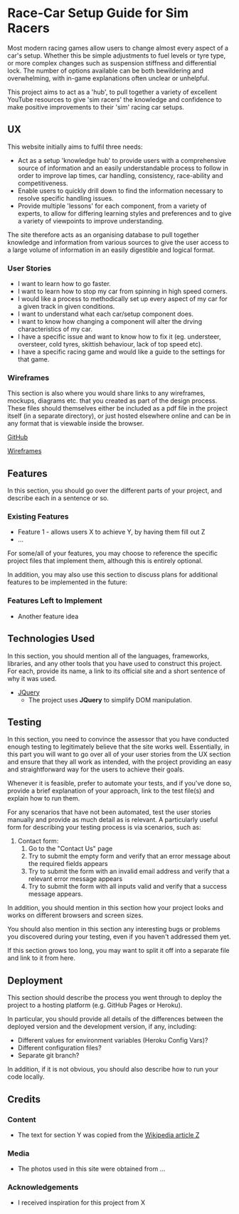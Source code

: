 # Race-Car Setup Guide for Sim Racers

Most modern racing games allow users to change almost every aspect of a car's setup.  Whether this be simple adjustments to fuel levels or tyre type, or more complex changes such as suspension stiffness and differential lock. The number of options available 
can be both bewildering and overwhelming, with in-game explanations often unclear or unhelpful. 

This project aims to act as a 'hub', to pull together a variety of excellent YouTube resources to give 'sim racers' the knowledge and confidence to make positive improvements to their 'sim' racing car setups.  

  

 
## UX
 
This website initially aims to fulfil three needs:

* Act as a setup 'knowledge hub' to provide users with a comprehensive source of information and an easily understandable process to follow in order to improve lap times, car handling, consistency, race-ability and competitiveness.
*  Enable users to quickly drill down to find the information necessary to resolve specific handling issues. 
* Provide multiple 'lessons' for each component, from a variety of experts, to allow for differing learning styles and preferences and to give a variety of viewpoints to improve understanding.  

The site therefore acts as an organising database to pull together knowledge and information from various sources to give the user access to a large volume of information in an easily digestible and logical format.

### User Stories

* I want to learn how to go faster.
* I want to learn how to stop my car from spinning in high speed corners.
* I would like a process to methodically set up every aspect of my car for a given track in given conditions.
* I want to understand what each car/setup component does.
* I want to know how changing a component will alter the drving characteristics of my car.
* I have a specific issue and want to know how to fix it (eg. understeer, oversteer, cold tyres, skittish behaviour, lack of top speed etc).
* I have a specific racing game and would like a guide to the settings for that game.

### Wireframes

This section is also where you would share links to any wireframes, mockups, diagrams etc. that you created as part of the design process. These files should themselves either be included as a pdf file 
in the project itself (in a separate directory), or just hosted elsewhere online and can be in any format that is viewable inside the browser.

[GitHub](http://github.com)

[Wireframes](https://github.com/AndyB-WHG/sim-setup-guide/blob/master/Sim%20Setup%20World.bmpr)

## Features

In this section, you should go over the different parts of your project, and describe each in a sentence or so.
 
### Existing Features
- Feature 1 - allows users X to achieve Y, by having them fill out Z
- ...

For some/all of your features, you may choose to reference the specific project files that implement them, although this is entirely optional.

In addition, you may also use this section to discuss plans for additional features to be implemented in the future:

### Features Left to Implement
- Another feature idea

## Technologies Used

In this section, you should mention all of the languages, frameworks, libraries, and any other tools that you have used to construct this project. For each, provide its name, a link to its official site 
and a short sentence of why it was used.

- [JQuery](https://jquery.com)
    - The project uses **JQuery** to simplify DOM manipulation.


## Testing

In this section, you need to convince the assessor that you have conducted enough testing to legitimately believe that the site works well. Essentially, in this part you will want to go over all of your user stories 
from the UX section and ensure that they all work as intended, with the project providing an easy and straightforward way for the users to achieve their goals.

Whenever it is feasible, prefer to automate your tests, and if you've done so, provide a brief explanation of your approach, link to the test file(s) and explain how to run them.

For any scenarios that have not been automated, test the user stories manually and provide as much detail as is relevant. A particularly useful form for describing your testing process is via scenarios, such as:

1. Contact form:
    1. Go to the "Contact Us" page
    2. Try to submit the empty form and verify that an error message about the required fields appears
    3. Try to submit the form with an invalid email address and verify that a relevant error message appears
    4. Try to submit the form with all inputs valid and verify that a success message appears.

In addition, you should mention in this section how your project looks and works on different browsers and screen sizes.

You should also mention in this section any interesting bugs or problems you discovered during your testing, even if you haven't addressed them yet.

If this section grows too long, you may want to split it off into a separate file and link to it from here.

## Deployment

This section should describe the process you went through to deploy the project to a hosting platform (e.g. GitHub Pages or Heroku).

In particular, you should provide all details of the differences between the deployed version and the development version, if any, including:
- Different values for environment variables (Heroku Config Vars)?
- Different configuration files?
- Separate git branch?

In addition, if it is not obvious, you should also describe how to run your code locally.


## Credits

### Content
- The text for section Y was copied from the [Wikipedia article Z](https://en.wikipedia.org/wiki/Z)

### Media
- The photos used in this site were obtained from ...

### Acknowledgements

- I received inspiration for this project from X
